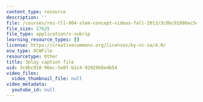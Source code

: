 ```yaml
---
content_type: resource
description: ''
file: /courses/res-tll-004-stem-concept-videos-fall-2013/3c0bc91896ec5e8fb2c492929b8e4b54_JrlZSfRM-IY.vtt
file_size: 17625
file_type: application/x-subrip
learning_resource_types: []
license: https://creativecommons.org/licenses/by-nc-sa/4.0/
ocw_type: OCWFile
resourcetype: Other
title: 3play caption file
uid: 3c0bc918-96ec-5e8f-b2c4-92929b8e4b54
video_files:
  video_thumbnail_file: null
video_metadata:
  youtube_id: null
---
```

